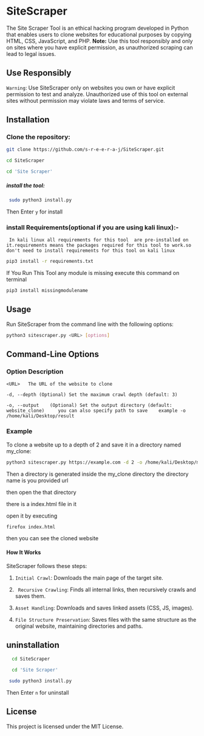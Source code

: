 # SiteScraper

The Site Scraper Tool is an ethical hacking program developed in Python that enables users to clone websites for educational purposes by copying HTML, CSS, JavaScript, and PHP. **Note:** Use this tool responsibly and only on sites where you have explicit permission, as unauthorized scraping can lead to legal issues.

## Use Responsibly


 `Warning`: Use SiteScraper only on websites you own or have explicit permission to test and analyze. Unauthorized use of this tool on external sites without permission may violate laws and terms of service.


## Installation

### Clone the repository:

```bash
git clone https://github.com/s-r-e-e-r-a-j/SiteScraper.git
```



```bash
cd SiteScraper
```

``` bash
cd 'Site Scraper'
 ```
##### install the tool:
```bash
 sudo python3 install.py
```
Then Enter `y` for install
### install Requirements(optional if you are using kali linux):-

` In kali linux all requirements for this tool  are pre-installed on it.requirements means the packages required for this tool to work.so don't need to install requirements for this tool on kali linux`


```bash
pip3 install -r requirements.txt
```


 If You Run This Tool any module is missing execute this command on terminal

```bash
pip3 install missingmodulename
```

## Usage


 Run SiteScraper from the command line with the following options:

``` bash
python3 sitescraper.py <URL> [options]
```


## Command-Line Options

### Option	Description


 ```<URL>	The URL of the website to clone```


 ```-d, --depth (Optional) Set the maximum crawl depth (default: 3)```


 ```-o, --output	(Optional) Set the output directory (default: website_clone)     you can also specify path to save    example -o /home/kali/Desktop/result    ```




### Example

 To clone a website up to a depth of 2 and save it in a directory named my_clone:


```bash
python3 sitescraper.py https://example.com -d 2 -o /home/kali/Desktop/my_clone
```

 Then a directory is generated inside the my_clone directory the directory name is you provided url

 then open the that directory

 there is a index.html file in it

open it by executing 

``` bash
firefox index.html
```

 then you can see the cloned website

#### How It Works
SiteScraper follows these steps:

1. `Initial Crawl`: Downloads the main page of the target site.

 
 2. ` Recursive Crawling`: Finds all internal links, then recursively crawls and saves them.

  
 3. `Asset Handling`: Downloads and saves linked assets (CSS, JS, images).


 4. `File Structure Preservation`: Saves files with the same structure as the original website, maintaining directories and paths.

## uninstallation

```bash
  cd SiteScraper
```
```bash
  cd 'Site Scraper'
```
```bash
 sudo python3 install.py
```
Then Enter `n` for uninstall


## License


 This project is licensed under the MIT License.



